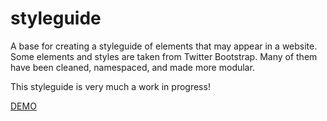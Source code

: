 styleguide
==========

A base for creating a styleguide of elements that may appear in a website. Some elements and styles are taken from Twitter Bootstrap. Many of them have been cleaned, namespaced, and made more modular.

This styleguide is very much a work in progress!

[DEMO](http://larrybotha.github.com/styleguide)
